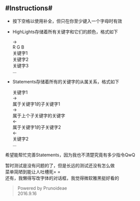 #Instructions#
---
* 按下空格以使用补全，但只在你至少键入一个字母时有效

* HighLights存储着所有关键字和它们的颜色，格式如下<br>
  
   ->  
   R G B  
   关键字1  
   关键字2  
   关键字3  
   ...  

* Statements存储着所有的关键字的从属关系，格式如下<br>

    关键字1  
    ->  
    属于关键字1的子关键字1  
    ->  
    属于上个子关键字的关键字  
    <-  
    属于关键字1的子关键字2  
    <-  
    关键字2  
    ...  

希望能帮忙完善Statements，因为我也不清楚究竟有多少指令QwQ  

暂时测试是没有问题的了，但是长远的测试还没有怎么做  
菜单简陋到能让人吐槽死= =  
还有，我懒得写改字体的对话框，我觉得微软雅黑挺好看的  

>Powered by Prunoideae  
 2016.9.16

